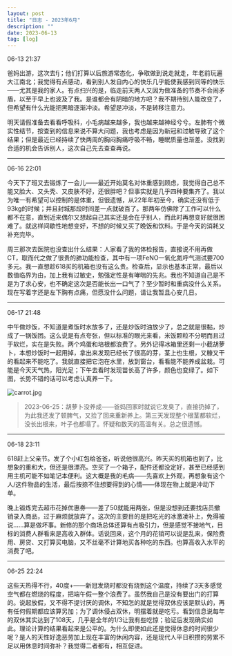 ```yaml
---
layout: post
title: "日志 - 2023年6月"
description: ""
date: 2023-06-13
tag: [log]
---
```

06-13 21:37

爸妈出游，这次去fj；他们打算以后旅游常态化，争取做到说走就走，年老前玩遍大江南北；我觉得有点感动，看到别人发自内心的快乐几乎能使我感到同等的快乐——尤其是我的家人。有点扫兴的是，临走前天两人又因为做准备的节奏不合闹矛盾，以至于早上也波及了我。是谁都会有阴暗的地方吧？我不期待别人能改变了，但希望有什么光能把黑暗逐渐冲淡。希望是冲淡，不是转移注意力。

明天请假准备去看看呼吸科，小毛病越来越多，我也越来越神经兮兮。左肺有个微实性结节，按查到的信息来说不算大问题，我也考虑是因为新冠和过敏导致了这个结果；但是最近已经持续了快两周的胸闷胸痛呼吸不畅，睡眠质量也渐差。没找到合适的机会告诉别人，这次自己先去查查再说。

---
06-16 22:01

今天下了班又去锻炼了一会儿——最近开始莫名对体重感到顾虑，我觉得自己总不能又脸大、又头秃、又皮肤不好，还很胖吧？但事实就是几乎四种要集齐了。我以为唯一有希望可以控制的是体重，但很遗憾，从22年年初至今，确实还没有低于93kg的时候；并且封城那段时间差一点就破百了。那两年仿佛除了工作可以什么都不在意，直到近来偶尔又想起自己其实还是会在乎别人，而此时再想变好就很困难了。就这样间歇性地想变好，不想的时候又买了晚饭和饮料。于是今天的消耗又补充完毕。

周三那次去医院也没查出什么结果：人家看了我的体检报告，直接说不用再做CT，取而代之做了很贵的肺功能检查，其中有一项FeNO一氧化氮呼气测试要700多元。我一直想趁618买的机箱也没有这么贵。检查后，显示也基本正常，最后以数值临界为由，加上我有过敏史，勉强定性是有哮喘的先兆。我也不知道自己是不是为了求心安，也不确定这次是否能长出一口气了？至少暂时和重病没什么关系。现在写着字还是左下胸有点痛，但愿没什么问题，请让我暂且心安几日。

---
06-17 21:48

中午做炒饭，不知道是煮饭时水放多了，还是炒饭时油放少了，总之就是很黏，炒成了一锅饭团。这么说是有点夸张，但以标准的眼光来看，米饭颗粒不分明而且过于软烂，实在是失败。两个鸡蛋和培根都浪费了。另外记得冰箱里还剩一小截胡萝卜，本想炒饭时一起用掉，拿出来发现已经长了很高的芽，茎上也生根，又糠又干的看起来不能吃了。我就直接把它泡在水里，放到窗台，看看能不能养成盆栽。可能是今天天气热，阳光足；下午去看时发现苗长高了许多，颜色也变绿了。如下图，长势不错的话可以考虑认真养一下。

<p title="胡萝卜芽"><img src="https://youweima.github.io/assets/carrot.jpg" alt="carrot.jpg"></p>

> 2023-06-25：胡萝卜没养成——爸妈回家时就说它发臭了，直接扔掉了，为此我还发了顿脾气，又捡了回来重新养上。第三天发现整个根茎都软烂，没长出根来，叶子也都塌了。怀疑和数天的高温有关。总之很遗憾。

---
06-18 23:11

618赶上父亲节。发了个小红包给爸爸，听说他很高兴。昨天买的机箱也到了，比想象的重和大，但还是很漂亮。空买了一个箱子，配件还都没定好，甚至已经感到用主机可能不如笔记本便利。这大概是我的毛病——先喜欢上外观，再想象有这个人/这件物品的生活，最后按捺不住想要得到的心情——体现在物上就是冲动下单。

晚上锻炼完去超市花掉优惠券——差了50就能用两张，但是没想到还要找店员撤销录入商品，过于麻烦就放弃了。这次的主要目的是把吃光的冰激凌补上，免得被说……算是做坏事。新修的那个商场总体还算有点吸引力，但是感觉不接地气，目标的消费人群看来是高收入群体。话说回来，这个月的花销可以说是乱来，保险费用、房贷、又打算买电脑，又不丝毫不计算地买各种吃的东西。也算高收入水平的消费了吧。

---
06-25 22:24

这些天热得不行，40度+——新冠发烧时都没有烧到这个温度，持续了3天多感觉空气都在燃烧的程度，把端午假一整个浪费了。虽然我自己是没有要出门的打算的。说起放假，又不得不提讨厌的调休，不知怎的就是觉得双休应该是默认的，再有任何假期都应该算另加；为了调休侵占双休，明摆着就是吃亏。看到信息说每年的双休其实达到了108天，几乎是全年的1/3让我有些吃惊；验证后发现确实如此。理论计算的结果看起来是公平的。为什么即使如此还是觉得休息的时间很少呢？是人的天性好逸恶劳加上现在丰富的休闲内容，还是现代人平日积攒的劳累不足以用休息时间弥补？我觉得二者都有，相互促进。